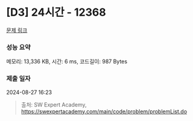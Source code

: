 # [D3] 24시간 - 12368 

[문제 링크](https://swexpertacademy.com/main/code/problem/problemDetail.do?contestProbId=AXsEBlLqedsDFARX) 

### 성능 요약

메모리: 13,336 KB, 시간: 6 ms, 코드길이: 987 Bytes

### 제출 일자

2024-08-27 16:23



> 출처: SW Expert Academy, https://swexpertacademy.com/main/code/problem/problemList.do